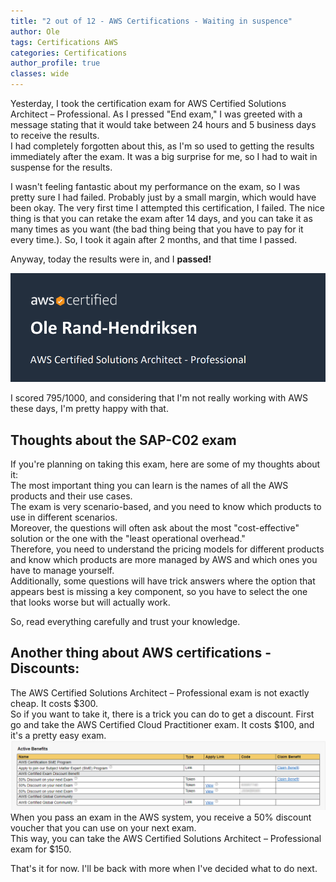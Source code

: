 ```yaml
---
title: "2 out of 12 - AWS Certifications - Waiting in suspence"
author: Ole
tags: Certifications AWS
categories: Certifications
author_profile: true
classes: wide
---
```


Yesterday, I took the certification exam for AWS Certified Solutions Architect – Professional. As I pressed "End exam," I was greeted with a message stating that it would take between 24 hours and 5 business days to receive the results.  
I had completely forgotten about this, as I'm so used to getting the results immediately after the exam. It was a big surprise for me, so I had to wait in suspense for the results.

I wasn't feeling fantastic about my performance on the exam, so I was pretty sure I had failed. Probably just by a small margin, which would have been okay. The very first time I attempted this certification, I failed. The nice thing is that you can retake the exam after 14 days, and you can take it as many times as you want (the bad thing being that you have to pay for it every time.). So, I took it again after 2 months, and that time I passed.

Anyway, today the results were in, and I **passed!**

![AWS Certified Solutions Architect – Professional](../assets/images/certification2/certification.png)

I scored 795/1000, and considering that I'm not really working with AWS these days, I'm pretty happy with that.

## Thoughts about the SAP-C02 exam
If you're planning on taking this exam, here are some of my thoughts about it:  
The most important thing you can learn is the names of all the AWS products and their use cases.  
The exam is very scenario-based, and you need to know which products to use in different scenarios.  
Moreover, the questions will often ask about the most "cost-effective" solution or the one with the "least operational overhead."  
Therefore, you need to understand the pricing models for different products and know which products are more managed by AWS and which ones you have to manage yourself.  
Additionally, some questions will have trick answers where the option that appears best is missing a key component, so you have to select the one that looks worse but will actually work.

So, read everything carefully and trust your knowledge.


## Another thing about AWS certifications - Discounts:
The AWS Certified Solutions Architect – Professional exam is not exactly cheap. It costs $300.  
So if you want to take it, there is a trick you can do to get a discount. 
First go and take the AWS Certified Cloud Practitioner exam. It costs $100, and it's a pretty easy exam.  
![AWS certification discounts](../assets/images/certification2/aws-discounts.png)
When you pass an exam in the AWS system, you receive a 50% discount voucher that you can use on your next exam.  
This way, you can take the AWS Certified Solutions Architect – Professional exam for $150.


That's it for now. I'll be back with more when I've decided what to do next.